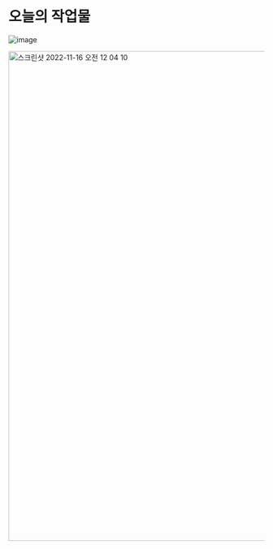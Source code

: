 # 오늘의 작업물

![image](https://user-images.githubusercontent.com/44183007/201952877-2bbdf9c0-12a4-4573-9542-609ad825bf3c.png)


<img width="965" alt="스크린샷 2022-11-16 오전 12 04 10" src="https://user-images.githubusercontent.com/44183007/201953057-6f14d029-b9f4-47b6-85da-02405bd112ab.png">
